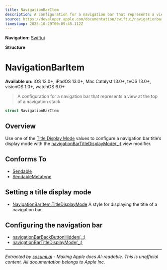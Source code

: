```yaml
---
title: NavigationBarItem
description: A configuration for a navigation bar that represents a view at the top of a navigation stack.
source: https://developer.apple.com/documentation/swiftui/navigationbaritem
timestamp: 2025-10-29T00:09:45.112Z
---
```


**Navigation:** [Swiftui](/documentation/swiftui)

**Structure**

# NavigationBarItem

**Available on:** iOS 13.0+, iPadOS 13.0+, Mac Catalyst 13.0+, tvOS 13.0+, visionOS 1.0+, watchOS 6.0+

> A configuration for a navigation bar that represents a view at the top of a navigation stack.

```swift
struct NavigationBarItem
```

## Overview

Use one of the [Title Display Mode](/documentation/swiftui/navigationbaritem/titledisplaymode) values to configure a navigation bar title’s display mode with the [navigationBarTitleDisplayMode(_:)](/documentation/swiftui/view/navigationbartitledisplaymode(_:)) view modifier.

## Conforms To

- [Sendable](/documentation/Swift/Sendable)
- [SendableMetatype](/documentation/Swift/SendableMetatype)

## Setting a title display mode

- [NavigationBarItem.TitleDisplayMode](/documentation/swiftui/navigationbaritem/titledisplaymode) A style for displaying the title of a navigation bar.

## Configuring the navigation bar

- [navigationBarBackButtonHidden(_:)](/documentation/swiftui/view/navigationbarbackbuttonhidden(_:))
- [navigationBarTitleDisplayMode(_:)](/documentation/swiftui/view/navigationbartitledisplaymode(_:))

---

*Extracted by [sosumi.ai](https://sosumi.ai) - Making Apple docs AI-readable.*
*This is unofficial content. All documentation belongs to Apple Inc.*
